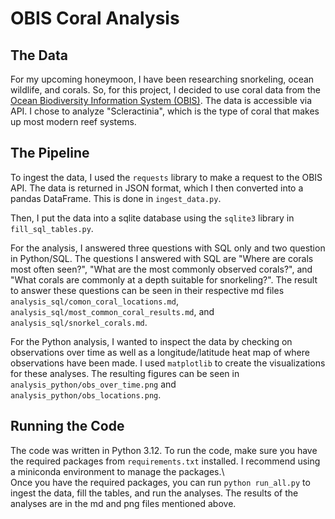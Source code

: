 # OBIS Coral Analysis
## The Data
For my upcoming honeymoon, I have been researching snorkeling, ocean wildlife, and corals. So, for this project, I decided to use
coral data from the [Ocean Biodiversity Information System (OBIS)](https://obis.org/data/access/). The data is accessible via API. I chose to analyze "Scleractinia",
which is the type of coral that makes up most modern reef systems.

## The Pipeline 

To ingest the data, I used the `requests` library to make a request to the OBIS API. 
The data is returned in JSON format, which I then converted into a pandas DataFrame. This is done in `ingest_data.py`.

Then, I put the data into a sqlite database using the `sqlite3` library in `fill_sql_tables.py`.

For the analysis, I answered three questions with SQL only and two question in Python/SQL. The questions I answered with SQL are 
"Where are corals most often seen?", "What are the most commonly observed corals?", and "What corals are commonly at a depth suitable for snorkeling?".
The result to answer these questions can be seen in their respective md files 
`analysis_sql/comon_coral_locations.md`, `analysis_sql/most_common_coral_results.md`, and `analysis_sql/snorkel_corals.md`.

For the Python analysis, I wanted to inspect the data by checking on observations over time as 
well as a longitude/latitude heat map of where observations have been made. I used `matplotlib` to create the visualizations for these analyses. 
The resulting figures can be seen in `analysis_python/obs_over_time.png` and `analysis_python/obs_locations.png`. 

## Running the Code

The code was written in Python 3.12. To run the code, make sure you have the required packages from `requirements.txt` installed. 
I recommend using a miniconda environment to manage the packages.\ 
\
Once you have the required packages, you can run `python run_all.py` to ingest the data, fill the tables, and run the analyses.
The results of the analyses are in the md and png files mentioned above.